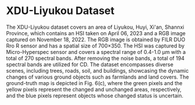 # XDU-Liyukou Dataset
The XDU-Liyukou dataset covers an area of Liyukou, Huyi, Xi'an, Shannxi Province, which contains an HSI taken on April 06, 2023 and a RGB image captured on November 18, 2022. The RGB image is obtained by FILR DUO Rro R sensor and has a spatial size of 700×350. The HSI was captured by Micro-Hyperspec sensor and covers a spectral range of 0.4-1.0 $\upmu$m with a total of 270 spectral bands. After removing the noise bands, a total of 194 spectral bands are utilized for CD. The dataset encompasses diverse scenes, including trees, roads, soil, and buildings, showcasing the dynamic changes of various ground objects such as farmlands and land covers. The ground-truth map is depicted in Fig. 6(c), where the green pixels and the yellow pixels represent the changed and unchanged areas, respectively, and the blue pixels represent objects whose changed status is uncertain.
